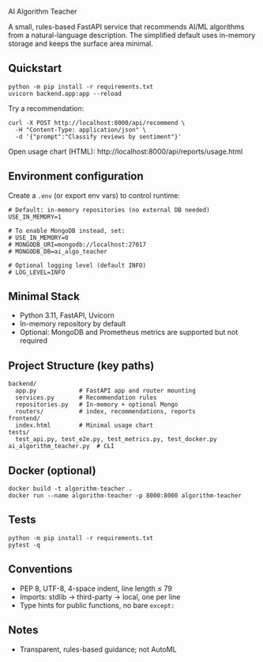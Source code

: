 AI Algorithm Teacher

A small, rules-based FastAPI service that recommends AI/ML algorithms from a
natural-language description. The simplified default uses in-memory storage and
keeps the surface area minimal.

## Quickstart

```
python -m pip install -r requirements.txt
uvicorn backend.app:app --reload
```

Try a recommendation:

```
curl -X POST http://localhost:8000/api/recommend \
  -H "Content-Type: application/json" \
  -d '{"prompt":"Classify reviews by sentiment"}'
```

Open usage chart (HTML): http://localhost:8000/api/reports/usage.html

## Environment configuration

Create a `.env` (or export env vars) to control runtime:

```
# Default: in-memory repositories (no external DB needed)
USE_IN_MEMORY=1

# To enable MongoDB instead, set:
# USE_IN_MEMORY=0
# MONGODB_URI=mongodb://localhost:27017
# MONGODB_DB=ai_algo_teacher

# Optional logging level (default INFO)
# LOG_LEVEL=INFO
```

## Minimal Stack
- Python 3.11, FastAPI, Uvicorn
- In-memory repository by default
- Optional: MongoDB and Prometheus metrics are supported but not required

## Project Structure (key paths)
```
backend/
  app.py            # FastAPI app and router mounting
  services.py       # Recommendation rules
  repositories.py   # In-memory + optional Mongo
  routers/          # index, recommendations, reports
frontend/
  index.html        # Minimal usage chart
tests/
  test_api.py, test_e2e.py, test_metrics.py, test_docker.py
ai_algorithm_teacher.py  # CLI
```

## Docker (optional)
```
docker build -t algorithm-teacher .
docker run --name algorithm-teacher -p 8000:8000 algorithm-teacher
```

## Tests
```
python -m pip install -r requirements.txt
pytest -q
```

## Conventions
- PEP 8, UTF-8, 4-space indent, line length ≤ 79
- Imports: stdlib → third-party → local, one per line
- Type hints for public functions, no bare `except:`

## Notes
- Transparent, rules-based guidance; not AutoML


